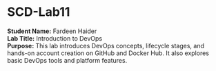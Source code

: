 # SCD-Lab11

**Student Name:** Fardeen Haider  
**Lab Title:** Introduction to DevOps  
**Purpose:** This lab introduces DevOps concepts, lifecycle stages, and hands-on account creation on GitHub and Docker Hub. It also explores basic DevOps tools and platform features.
